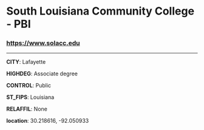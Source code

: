 # South Louisiana Community College - PBI
### https://www.solacc.edu
---
**CITY**: Lafayette

**HIGHDEG**: Associate degree

**CONTROL**: Public

**ST_FIPS**: Louisiana

**RELAFFIL**: None

**location**: 30.218616, -92.050933